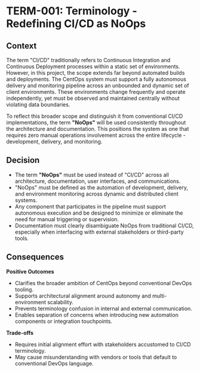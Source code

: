 # TERM-001: Terminology - Redefining CI/CD as NoOps

## Context

The term "CI/CD" traditionally refers to Continuous Integration and Continuous Deployment processes within a static set of environments. However, in this project, the scope extends far beyond automated builds and deployments. The CentOps system must support a fully autonomous delivery and monitoring pipeline across an unbounded and dynamic set of client environments. These environments change frequently and operate independently, yet must be observed and maintained centrally without violating data boundaries.

To reflect this broader scope and distinguish it from conventional CI/CD implementations, the term **"NoOps"** will be used consistently throughout the architecture and documentation. This positions the system as one that requires zero manual operations involvement across the entire lifecycle - development, delivery, and monitoring.

## Decision

- The term **"NoOps"** must be used instead of "CI/CD" across all architecture, documentation, user interfaces, and communications.
- "NoOps" must be defined as the automation of development, delivery, and environment monitoring across dynamic and distributed client systems.
- Any component that participates in the pipeline must support autonomous execution and be designed to minimize or eliminate the need for manual triggering or supervision.
- Documentation must clearly disambiguate NoOps from traditional CI/CD, especially when interfacing with external stakeholders or third-party tools.

## Consequences

**Positive Outcomes**
- Clarifies the broader ambition of CentOps beyond conventional DevOps tooling.
- Supports architectural alignment around autonomy and multi-environment scalability.
- Prevents terminology confusion in internal and external communication.
- Enables separation of concerns when introducing new automation components or integration touchpoints.

**Trade-offs**
- Requires initial alignment effort with stakeholders accustomed to CI/CD terminology.
- May cause misunderstanding with vendors or tools that default to conventional DevOps language.
